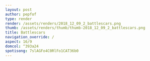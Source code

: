 ```yaml
---
layout: post
author: pepfof
type: render
render: /assets/renders/2018_12_09_2_battlescars.png
thumb: /assets/renders/thumb/thumb-2018_12_09_2_battlescars.png
title: Battlescars
navigation_override: /
aspect: 16/9
domcol: ^393a24
spotisong: 7slAGFo4C0RlFo1CAT36b0
---
```


<!--USER BEGIN 1-->

<!--USER END 1-->

<!--more-->
<!--USER BEGIN 2-->

<!--USER END 2-->

